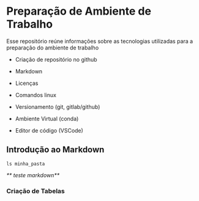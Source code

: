 # Preparação de Ambiente de Trabalho

Esse repositório reúne informações sobre as tecnologias utilizadas para a preparação do ambiente de trabalho 

- Criação de repositório no github

- Markdown

- Licenças 

- Comandos linux

- Versionamento (git, gitlab/github)

- Ambiente Virtual (conda)

- Editor de código (VSCode)

## Introdução ao Markdown 

```
ls minha_pasta

```
_** teste markdown**_

### Criação de Tabelas 

